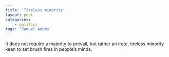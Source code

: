 ```yaml
---
title: 'Tireless minority'
layout: post
categories:
    - politics
tags: 'Samuel Adams'
---
```


It does not require a majority to prevail, but rather an irate, tireless minority keen to set brush fires in people’s minds.